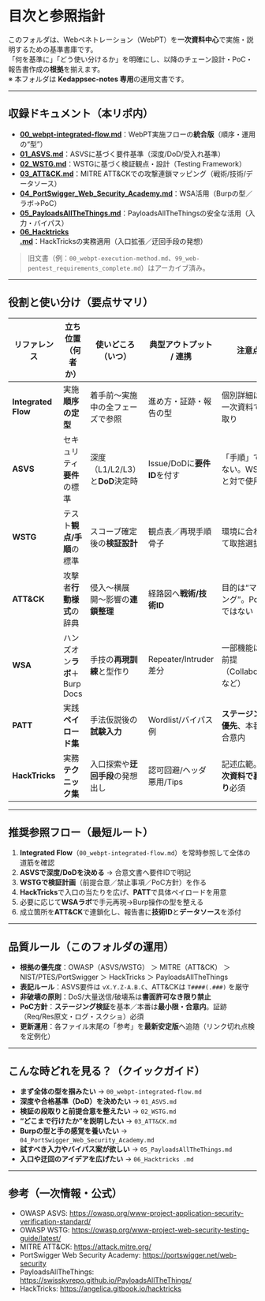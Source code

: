 # 目次と参照指針

このフォルダは、Webペネトレーション（WebPT）を**一次資料中心**で実施・説明するための基準書庫です。  
「何を基準に」「どう使い分けるか」を明確にし、以降のチェーン設計・PoC・報告書作成の**根拠**を揃えます。  
※ 本フォルダは **Kedappsec-notes 専用**の運用文書です。

---

## 収録ドキュメント（本リポ内）

- **[00_webpt-integrated-flow.md](./00_webpt-integrated-flow.md)**：WebPT実施フローの**統合版**（順序・運用の“型”）  
- **[01_ASVS.md](./01_ASVS.md)**：ASVSに基づく要件基準（深度/DoD/受入れ基準）  
- **[02_WSTG.md](./02_WSTG.md)**：WSTGに基づく検証観点・設計（Testing Framework）  
- **[03_ATT&CK.md](./03_ATT&CK.md)**：MITRE ATT&CKでの攻撃連鎖マッピング（戦術/技術/データソース）  
- **[04_PortSwigger_Web_Security_Academy.md](./04_PortSwigger_Web_Security_Academy.md)**：WSA活用（Burpの型／ラボ→PoC）  
- **[05_PayloadsAllTheThings.md](./05_PayloadsAllTheThings.md)**：PayloadsAllTheThingsの安全な活用（入力・バイパス）  
- **[06_Hacktricks .md](./06_Hacktricks%20.md)**：HackTricksの実務適用（入口拡張／迂回手段の発想）

> 旧文書（例：`00_webpt-execution-method.md`、`99_web-pentest_requirements_complete.md`）はアーカイブ済み。

---

## 役割と使い分け（要点サマリ）

| リファレンス | 立ち位置（何者か） | 使いどころ（いつ） | 典型アウトプット / 連携 | 注意点 |
|---|---|---|---|---|
| **Integrated Flow** | 実施**順序の定型** | 着手前〜実施中の全フェーズで参照 | 進め方・証跡・報告の型 | 個別詳細は各一次資料で裏取り |
| **ASVS** | セキュリティ**要件**の標準 | 深度（L1/L2/L3）と**DoD**決定時 | Issue/DoDに**要件ID**を付す | 「手順」ではない。WSTGと対で使用 |
| **WSTG** | テスト**観点/手順**の標準 | スコープ確定後の**検証設計** | 観点表／再現手順骨子 | 環境に合わせて取捨選択 |
| **ATT&CK** | 攻撃者**行動様式**の辞典 | 侵入〜横展開〜影響の**連鎖整理** | 経路図へ**戦術/技術ID** | 目的は“マッピング”。PoC集ではない |
| **WSA** | ハンズオン**ラボ**＋Burp Docs | 手技の**再現訓練**と型作り | Repeater/Intruder差分 | 一部機能はPro前提（Collaboratorなど） |
| **PATT** | 実践**ペイロード集** | 手法仮説後の**試験入力** | Wordlist/バイパス例 | **ステージング優先**、本番は合意内 |
| **HackTricks** | 実務**テクニック集** | 入口探索や**迂回手段**の発想出し | 認可回避/ヘッダ悪用/Tips | 記述広範。**一次資料で裏取り**必須 |

---

## 推奨参照フロー（最短ルート）

1. **Integrated Flow**（`00_webpt-integrated-flow.md`）を常時参照して全体の道筋を確認  
2. **ASVSで深度/DoDを決める** → 合意文書へ要件IDで明記  
3. **WSTGで検証計画**（前提合意／禁止事項／PoC方針）を作る  
4. **HackTricks**で入口の当たりを広げ、**PATT**で具体ペイロードを用意  
5. 必要に応じて**WSAラボ**で手元再現→Burp操作の型を整える  
6. 成立箇所を**ATT&CK**で連鎖化し、報告書に**技術ID**と**データソース**を添付

---

## 品質ルール（このフォルダの運用）

- **根拠の優先度**：OWASP（ASVS/WSTG） ＞ MITRE（ATT&CK） ＞ NIST/PTES/PortSwigger ＞ HackTricks ＞ PayloadsAllTheThings  
- **表記ルール**：ASVS要件は `vX.Y.Z-A.B.C`、ATT&CKは `T####(.###)` を厳守  
- **非破壊の原則**：DoS/大量送信/破壊系は**書面許可なき限り禁止**  
- **PoC方針**：**ステージング検証**を基本／本番は**最小限・合意内**。証跡（Req/Res原文・ログ・スクショ）必須  
- **更新運用**：各ファイル末尾の「参考」を**最新安定版**へ追随（リンク切れ点検を定例化）

---

## こんな時どれを見る？（クイックガイド）

- **まず全体の型を掴みたい** → `00_webpt-integrated-flow.md`  
- **深度や合格基準（DoD）を決めたい** → `01_ASVS.md`  
- **検証の段取りと前提合意を整えたい** → `02_WSTG.md`  
- **“どこまで行けたか”を説明したい** → `03_ATT&CK.md`  
- **Burpの型と手の感覚を養いたい** → `04_PortSwigger_Web_Security_Academy.md`  
- **試すべき入力やバイパス案が欲しい** → `05_PayloadsAllTheThings.md`  
- **入口や迂回のアイデアを広げたい** → `06_Hacktricks .md`

---

## 参考（一次情報・公式）

- OWASP ASVS: https://owasp.org/www-project-application-security-verification-standard/  
- OWASP WSTG: https://owasp.org/www-project-web-security-testing-guide/latest/  
- MITRE ATT&CK: https://attack.mitre.org/  
- PortSwigger Web Security Academy: https://portswigger.net/web-security  
- PayloadsAllTheThings: https://swisskyrepo.github.io/PayloadsAllTheThings/  
- HackTricks: https://angelica.gitbook.io/hacktricks
